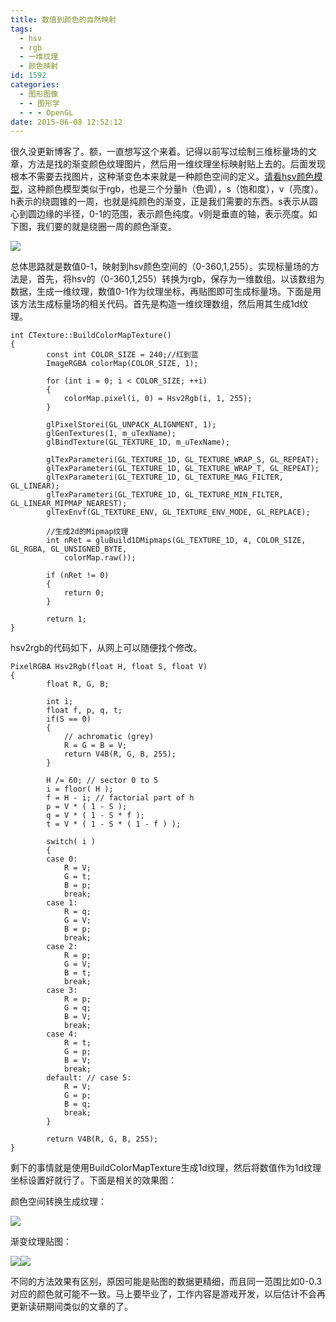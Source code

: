 ```yaml
---
title: 数值到颜色的自然映射
tags:
  - hsv
  - rgb
  - 一维纹理
  - 颜色映射
id: 1592
categories:
  - 图形图像
  - - 图形学
  - - - OpenGL
date: 2015-06-08 12:52:12
---
```


很久没更新博客了。额，一直想写这个来着。记得以前写过绘制三维标量场的文章，方法是找的渐变颜色纹理图片，然后用一维纹理坐标映射贴上去的。后面发现根本不需要去找图片，这种渐变色本来就是一种颜色空间的定义。[请看hsv颜色模型](http://baike.baidu.com/link?url=RUroPPZprWlPOJx8JaodE2Je0wql6wHv0N3LigWMqsRjCxxVDAT_yWwGYL4myeEkHTKIeBxFbC9qjwvrzD2XlzgyxW-2lUZ25TyUePioufQBbhhZSTRB5VUApB0gCfgsJPG-CtbbTBBs3DacsTvMAFk5YzmyeD5uius5R5vTr3sPZbGsfmiL-6ovaPXrncfqk0vcp8KhirUnmKEEZdR_0q)，这种颜色模型类似于rgb，也是三个分量h（色调），s（饱和度），v（亮度）。h表示的绕圆锥的一周，也就是纯颜色的渐变，正是我们需要的东西。s表示从圆心到圆边缘的半径，0-1的范围，表示颜色纯度。v则是垂直的轴，表示亮度。如下图，我们要的就是绕圈一周的颜色渐变。

![](https://c2.staticflickr.com/8/7213/27452089865_0225e3c1e8_o.png)

总体思路就是数值0-1，映射到hsv颜色空间的（0-360,1,255）。实现标量场的方法是，首先，将hsv的（0-360,1,255）转换为rgb，保存为一维数组。以该数组为数据，生成一维纹理，数值0-1作为纹理坐标，再贴图即可生成标量场。下面是用该方法生成标量场的相关代码。首先是构造一维纹理数组，然后用其生成1d纹理。

``` stylus
int CTexture::BuildColorMapTexture()
{
        const int COLOR_SIZE = 240;//红到蓝
        ImageRGBA colorMap(COLOR_SIZE, 1);

        for (int i = 0; i < COLOR_SIZE; ++i)
        {
            colorMap.pixel(i, 0) = Hsv2Rgb(i, 1, 255);
        }

        glPixelStorei(GL_UNPACK_ALIGNMENT, 1);
        glGenTextures(1, m_uTexName);
        glBindTexture(GL_TEXTURE_1D, m_uTexName);

        glTexParameteri(GL_TEXTURE_1D, GL_TEXTURE_WRAP_S, GL_REPEAT);
        glTexParameteri(GL_TEXTURE_1D, GL_TEXTURE_WRAP_T, GL_REPEAT);
        glTexParameteri(GL_TEXTURE_1D, GL_TEXTURE_MAG_FILTER, GL_LINEAR);
        glTexParameteri(GL_TEXTURE_1D, GL_TEXTURE_MIN_FILTER, GL_LINEAR_MIPMAP_NEAREST);
        glTexEnvf(GL_TEXTURE_ENV, GL_TEXTURE_ENV_MODE, GL_REPLACE);

        //生成2d的Mipmap纹理
        int nRet = gluBuild1DMipmaps(GL_TEXTURE_1D, 4, COLOR_SIZE, GL_RGBA, GL_UNSIGNED_BYTE,
            colorMap.raw());

        if (nRet != 0)
        {
            return 0;
        }

        return 1;
}
```

hsv2rgb的代码如下，从网上可以随便找个修改。

``` stylus
PixelRGBA Hsv2Rgb(float H, float S, float V)
{
        float R, G, B;

        int i;
        float f, p, q, t;
        if(S == 0)
        {
            // achromatic (grey)
            R = G = B = V;
            return V4B(R, G, B, 255);
        }

        H /= 60; // sector 0 to 5
        i = floor( H );
        f = H - i; // factorial part of h
        p = V * ( 1 - S );
        q = V * ( 1 - S * f );
        t = V * ( 1 - S * ( 1 - f ) );

        switch( i )
        {
        case 0:
            R = V;
            G = t;
            B = p;
            break;
        case 1:
            R = q;
            G = V;
            B = p;
            break;
        case 2:
            R = p;
            G = V;
            B = t;
            break;
        case 3:
            R = p;
            G = q;
            B = V;
            break;
        case 4:
            R = t;
            G = p;
            B = V;
            break;
        default: // case 5:
            R = V;
            G = p;
            B = q;
            break;
        }

        return V4B(R, G, B, 255);
}
```

剩下的事情就是使用BuildColorMapTexture生成1d纹理，然后将数值作为1d纹理坐标设置好就行了。下面是相关的效果图：

颜色空间转换生成纹理：

![](https://c2.staticflickr.com/8/7138/26844818173_cb7558cfc0_o.png)

渐变纹理贴图：

![](https://c8.staticflickr.com/8/7638/27452089775_9fe5365f97_o.jpg)![](https://c2.staticflickr.com/8/7365/27175625310_f7f44d74d5_o.png)

不同的方法效果有区别，原因可能是贴图的数据更精细，而且同一范围比如0-0.3对应的颜色就可能不一致。马上要毕业了，工作内容是游戏开发，以后估计不会再更新读研期间类似的文章的了。